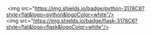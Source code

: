  <img src="https://img.shields.io/badge/python-3178C6?style=flat&logo=python&logoColor=white"/>
 <img src="https://img.shields.io/badge/flask-3178C6?style=flat&logo=flask&logoColor=white"/>
